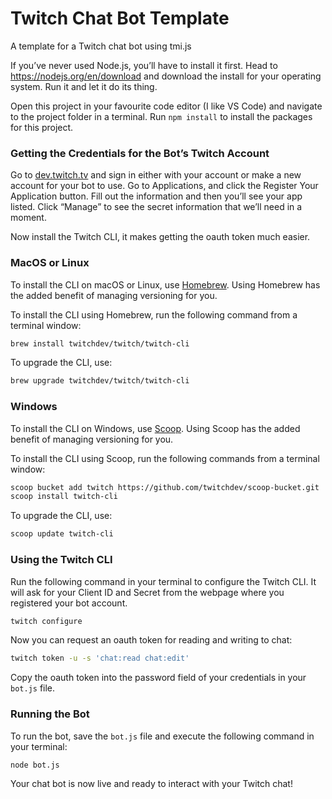 # Twitch Chat Bot Template
A template for a Twitch chat bot using tmi.js

If you’ve never used Node.js, you’ll have to install it first. Head to https://nodejs.org/en/download and download the install for your operating system. Run it and let it do its thing. 

Open this project in your favourite code editor (I like VS Code) and navigate to the project folder in a terminal. Run `npm install` to install the packages for this project.

### Getting the Credentials for the Bot’s Twitch Account

Go to [dev.twitch.tv](http://dev.twitch.tv) and sign in either with your account or make a new account for your bot to use. Go to Applications, and click the Register Your Application button. Fill out the information and then you’ll see your app listed. Click “Manage” to see the secret information that we’ll need in a moment. 

Now install the Twitch CLI, it makes getting the oauth token much easier.

### MacOS or Linux

To install the CLI on macOS or Linux, use [Homebrew](https://brew.sh/). Using Homebrew has the added benefit of managing versioning for you.

To install the CLI using Homebrew, run the following command from a terminal window:
```bash
brew install twitchdev/twitch/twitch-cli
```

To upgrade the CLI, use:
```bash
brew upgrade twitchdev/twitch/twitch-cli
```

### Windows

To install the CLI on Windows, use [Scoop](https://scoop.sh/). Using Scoop has the added benefit of managing versioning for you.

To install the CLI using Scoop, run the following commands from a terminal window:

```bash
scoop bucket add twitch https://github.com/twitchdev/scoop-bucket.git
scoop install twitch-cli
```

To upgrade the CLI, use:
```bash
scoop update twitch-cli
```

### Using the Twitch CLI

Run the following command in your terminal to configure the Twitch CLI. It will ask for your Client ID and Secret from the webpage where you registered your bot account. 

```bash
twitch configure
```

Now you can request an oauth token for reading and writing to chat:

```bash
twitch token -u -s 'chat:read chat:edit'
```

Copy the oauth token into the password field of your credentials in your `bot.js` file.

### Running the Bot

To run the bot, save the `bot.js` file and execute the following command in your terminal:

```bash
node bot.js
```

Your chat bot is now live and ready to interact with your Twitch chat!